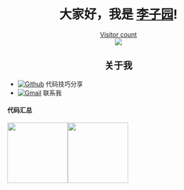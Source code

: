 <h1 align="center">大家好，我是 <a href="https://github.com/Venom-lemon">李子园</a>!</h1>
<a href="https://alili.tech"><p align="center"> Visitor count<br> <img src="https://profile-counter.glitch.me/Venom-lemon/count.svg" /></a>
<h2 align="center">关于我</h2>

- [![Github](https://img.shields.io/badge/-Github-000?style=flat&logo=Github&logoColor=white)](https://github.com/Trinity1945) 代码技巧分享
- [![Gmail](https://img.shields.io/badge/-Gmail-c14438?style=flat&logo=Gmail&logoColor=white)](mc1753343931@gmail.com) 联系我

#### 代码汇总	

<img align="" height="137px"  src="https://github-readme-stats.vercel.app/api?username=Trinity1945&hide_title=true&hide_border=true&show_icons=true&include_all_commits=true&line_height=21&bg_color=0,EC6C6C,FFD479,FFFC79,73FA79&theme=graywhite&locale=cn" /><img align="" height="137px"  src="https://github-readme-stats.vercel.app/api/top-langs/?username=Trinity1945&hide_title=true&hide_border=true&layout=compact&bg_color=0,73FA79,73FDFF,D783FF&theme=graywhite&locale=cn" />
